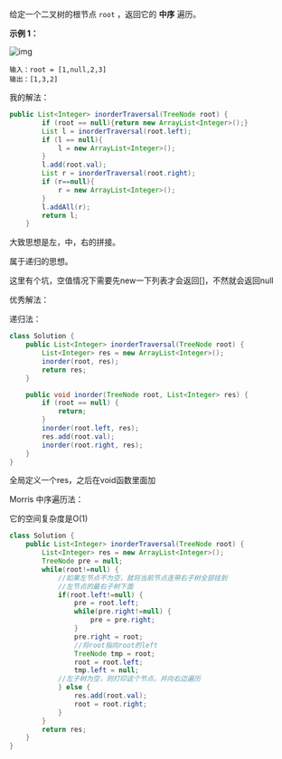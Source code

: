 
给定一个二叉树的根节点 `root` ，返回它的 **中序** 遍历。

 

**示例 1：**

![img](https://assets.leetcode.com/uploads/2020/09/15/inorder_1.jpg)

```
输入：root = [1,null,2,3]
输出：[1,3,2]
```



我的解法：

```java
public List<Integer> inorderTraversal(TreeNode root) {
        if (root == null){return new ArrayList<Integer>();}
        List l = inorderTraversal(root.left);
        if (l == null){
            l = new ArrayList<Integer>();
        }
        l.add(root.val);
        List r = inorderTraversal(root.right);
        if (r==null){
            r = new ArrayList<Integer>();
        }
        l.addAll(r);
        return l;
    }
```

大致思想是左，中，右的拼接。

属于递归的思想。

这里有个坑，空值情况下需要先new一下列表才会返回[]，不然就会返回null



优秀解法：

递归法：

```java
class Solution {
    public List<Integer> inorderTraversal(TreeNode root) {
        List<Integer> res = new ArrayList<Integer>();
        inorder(root, res);
        return res;
    }

    public void inorder(TreeNode root, List<Integer> res) {
        if (root == null) {
            return;
        }
        inorder(root.left, res);
        res.add(root.val);
        inorder(root.right, res);
    }
}
```

全局定义一个res，之后在void函数里面加



Morris 中序遍历法：

它的空间复杂度是O(1)

```java
class Solution {
	public List<Integer> inorderTraversal(TreeNode root) {
		List<Integer> res = new ArrayList<Integer>();
		TreeNode pre = null;
		while(root!=null) {
			//如果左节点不为空，就将当前节点连带右子树全部挂到
			//左节点的最右子树下面
			if(root.left!=null) {
				pre = root.left;
				while(pre.right!=null) {
					pre = pre.right;
				}
				pre.right = root;
				//将root指向root的left
				TreeNode tmp = root;
				root = root.left;
				tmp.left = null;
			//左子树为空，则打印这个节点，并向右边遍历	
			} else {
				res.add(root.val);
				root = root.right;
			}
		}
		return res;
	}
}
```



